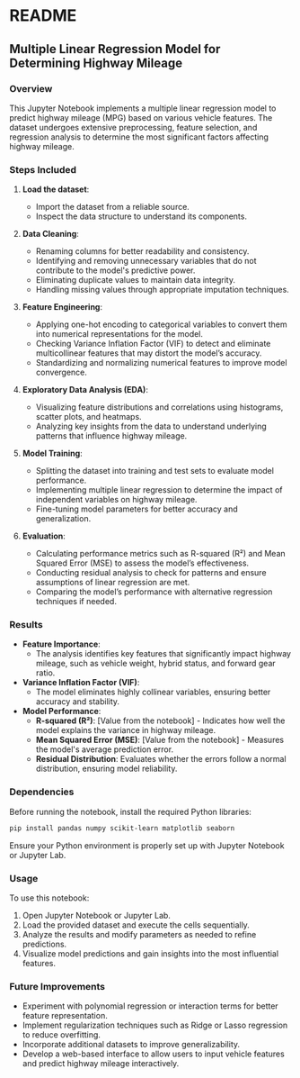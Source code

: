 # README

## Multiple Linear Regression Model for Determining Highway Mileage

### Overview
This Jupyter Notebook implements a multiple linear regression model to predict highway mileage (MPG) based on various vehicle features. The dataset undergoes extensive preprocessing, feature selection, and regression analysis to determine the most significant factors affecting highway mileage.

### Steps Included
1. **Load the dataset**:
   - Import the dataset from a reliable source.
   - Inspect the data structure to understand its components.
   
2. **Data Cleaning**:
   - Renaming columns for better readability and consistency.
   - Identifying and removing unnecessary variables that do not contribute to the model's predictive power.
   - Eliminating duplicate values to maintain data integrity.
   - Handling missing values through appropriate imputation techniques.

3. **Feature Engineering**:
   - Applying one-hot encoding to categorical variables to convert them into numerical representations for the model.
   - Checking Variance Inflation Factor (VIF) to detect and eliminate multicollinear features that may distort the model’s accuracy.
   - Standardizing and normalizing numerical features to improve model convergence.
   
4. **Exploratory Data Analysis (EDA)**:
   - Visualizing feature distributions and correlations using histograms, scatter plots, and heatmaps.
   - Analyzing key insights from the data to understand underlying patterns that influence highway mileage.

5. **Model Training**:
   - Splitting the dataset into training and test sets to evaluate model performance.
   - Implementing multiple linear regression to determine the impact of independent variables on highway mileage.
   - Fine-tuning model parameters for better accuracy and generalization.

6. **Evaluation**:
   - Calculating performance metrics such as R-squared (R²) and Mean Squared Error (MSE) to assess the model’s effectiveness.
   - Conducting residual analysis to check for patterns and ensure assumptions of linear regression are met.
   - Comparing the model’s performance with alternative regression techniques if needed.

### Results
- **Feature Importance**:
  - The analysis identifies key features that significantly impact highway mileage, such as vehicle weight, hybrid status, and forward gear ratio.
- **Variance Inflation Factor (VIF)**:
  - The model eliminates highly collinear variables, ensuring better accuracy and stability.
- **Model Performance**:
  - **R-squared (R²)**: [Value from the notebook] - Indicates how well the model explains the variance in highway mileage.
  - **Mean Squared Error (MSE)**: [Value from the notebook] - Measures the model's average prediction error.
  - **Residual Distribution**: Evaluates whether the errors follow a normal distribution, ensuring model reliability.

### Dependencies
Before running the notebook, install the required Python libraries:
```bash
pip install pandas numpy scikit-learn matplotlib seaborn
```
Ensure your Python environment is properly set up with Jupyter Notebook or Jupyter Lab.

### Usage
To use this notebook:
1. Open Jupyter Notebook or Jupyter Lab.
2. Load the provided dataset and execute the cells sequentially.
3. Analyze the results and modify parameters as needed to refine predictions.
4. Visualize model predictions and gain insights into the most influential features.

### Future Improvements
- Experiment with polynomial regression or interaction terms for better feature representation.
- Implement regularization techniques such as Ridge or Lasso regression to reduce overfitting.
- Incorporate additional datasets to improve generalizability.
- Develop a web-based interface to allow users to input vehicle features and predict highway mileage interactively.
